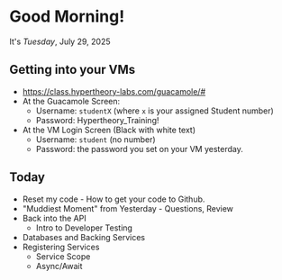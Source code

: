 # Good Morning!

It's *Tuesday*, July 29, 2025

## Getting into your VMs

- https://class.hypertheory-labs.com/guacamole/#
- At the Guacamole Screen:
    - Username: `studentX` (where `x` is your assigned Student number)
    - Password: Hypertheory_Training!
- At the VM Login Screen (Black with white text)
    - Username: `student` (no number)
    - Password: the password you set on your VM yesterday.

## Today

- Reset my code - How to get your code to Github.
- "Muddiest Moment" from Yesterday - Questions, Review
- Back into the API
    - Intro to Developer Testing
- Databases and Backing Services
- Registering Services
    - Service Scope
    - Async/Await
